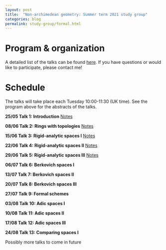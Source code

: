 ```yaml
---
layout: post
title:  "Non-archimedean geometry: Summer term 2021 study group"
categories: blog
permalink: study-group/formal.html
---
```




# Program & organization


A detailed list of the talks can be found [here](/assets/Formal_Geometry_Study_group.pdf). If you have questions or would like to participate, please contact me!
 


# Schedule

The talks will take place each Tuesday 10:00-11:30 (UK time). See the program above for the abstracts of the talks.

**25/05 Talk 1: Introduction**
[Notes](/assets/NAG_1.pdf)

**08/06 Talk 2: Rings with topologies**
[Notes](/assets/NAG_2.pdf)

**15/06 Talk 3: Rigid-analytic spaces I**
[Notes](/assets/NAG_3.pdf)

**22/06 Talk 4: Rigid-analytic spaces II**
[Notes](/assets/NAG_4.pdf)

**29/06 Talk 5: Rigid-analytic spaces III**
[Notes](/assets/NAG_5.pdf)

**06/07 Talk 6: Berkovich spaces I**

**13/07 Talk 7: Berkovich spaces II**

**20/07 Talk 8: Berkovich spaces III**

**27/07 Talk 9: Formal schemes**

**03/08 Talk 10: Adic spaces I**

**10/08 Talk 11: Adic spaces II**

**17/08 Talk 12: Adic spaces III**

**24/08 Talk 13: Comparing spaces I**

Possibly more talks to come in future